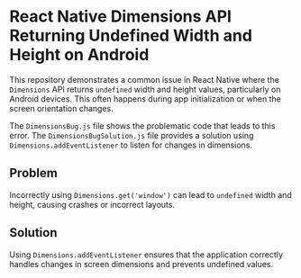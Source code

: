 # React Native Dimensions API Returning Undefined Width and Height on Android

This repository demonstrates a common issue in React Native where the `Dimensions` API returns `undefined` width and height values, particularly on Android devices. This often happens during app initialization or when the screen orientation changes.

The `DimensionsBug.js` file shows the problematic code that leads to this error.  The `DimensionsBugSolution.js` file provides a solution using `Dimensions.addEventListener` to listen for changes in dimensions.

## Problem

Incorrectly using `Dimensions.get('window')` can lead to `undefined` width and height, causing crashes or incorrect layouts.

## Solution

Using `Dimensions.addEventListener` ensures that the application correctly handles changes in screen dimensions and prevents undefined values.
